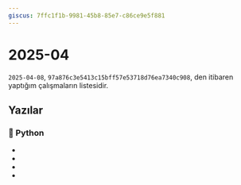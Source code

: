 ```yaml
---
giscus: 7ffc1f1b-9981-45b8-85e7-c86ce9e5f881
---
```


# 2025-04

`2025-04-08`, `97a876c3e5413c15bff57e53718d76ea7340c908`, den itibaren yaptığım
çalışmaların listesidir.

## Yazılar

### 🐍 Python

- [](../python/us-operatoru.md)
- [](../python/karsilastirma-operatorleri.md)
- [](../python/mantiksal-operatorler.md)
- [](../python/turlerin-mantiksal-olarak-yorumlanmasi.md)
